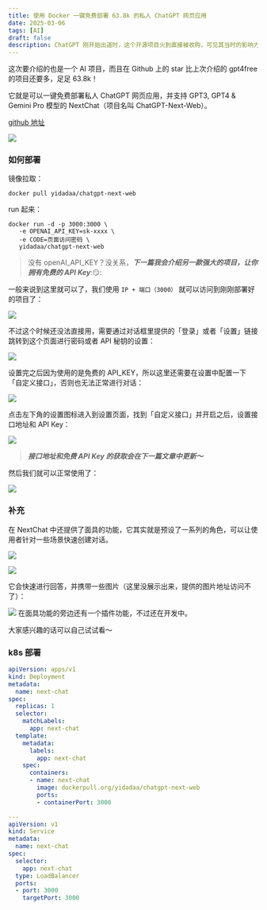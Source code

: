 ```yaml
---
title: 使用 Docker 一键免费部署 63.8k 的私人 ChatGPT 网页应用
date: 2025-03-06
tags: [AI]
draft: false
description: ChatGPT 刚开始出道时，这个开源项目火到直接被收购，可见其当时的影响力。虽然现在 UI 和功能不如其他一些 AI 应用，但也有一定的参考价值
---
```


这次要介绍的也是一个 AI 项目，而且在 Github 上的 star 比上次介绍的 gpt4free 的项目还要多，足足 63.8k！

它就是可以一键免费部署私人 ChatGPT 网页应用，并支持 GPT3, GPT4 & Gemini Pro 模型的 NextChat（项目名叫 ChatGPT-Next-Web）。

[github 地址](https://github.com/ChatGPTNextWeb/ChatGPT-Next-Web)

![](https://note.ihsxu.com/api/imgs/1710083880089.webp)

### 如何部署

镜像拉取：

```shell
docker pull yidadaa/chatgpt-next-web
```

run 起来：

```shell
docker run -d -p 3000:3000 \
   -e OPENAI_API_KEY=sk-xxxx \
   -e CODE=页面访问密码 \
   yidadaa/chatgpt-next-web
```

> 没有 openAI\_API\_KEY？没关系，***下一篇我会介绍另一款强大的项目，让你拥有免费的 API Key***:😏:

一般来说到这里就可以了，我们使用 `IP + 端口（3000）` 就可以访问到刚刚部署好的项目了：

![](https://note.ihsxu.com/api/imgs/1710085130308.webp)

不过这个时候还没法直接用，需要通过对话框里提供的「登录」或者「设置」链接跳转到这个页面进行密码或者 API 秘钥的设置：

![](https://note.ihsxu.com/api/imgs/1710085270264.webp)

设置完之后因为使用的是免费的 API\_KEY，所以这里还需要在设置中配置一下「自定义接口」，否则也无法正常进行对话：

![](https://note.ihsxu.com/api/imgs/1710134282736.webp)

点击左下角的设置图标进入到设置页面，找到「自定义接口」并开启之后，设置接口地址和 API Key：

![](https://note.ihsxu.com/api/imgs/1710134175949.webp)

> ***接口地址和免费 API Key 的获取会在下一篇文章中更新～***

然后我们就可以正常使用了：

![](https://note.ihsxu.com/api/imgs/1710085550380.webp)

### 补充

在 NextChat 中还提供了面具的功能，它其实就是预设了一系列的角色，可以让使用者针对一些场景快速创建对话。

![](https://note.ihsxu.com/api/imgs/1710135322213.webp)

![](https://note.ihsxu.com/api/imgs/1710135455520.webp)

它会快速进行回答，并携带一些图片（这里没展示出来，提供的图片地址访问不了）：

![](https://note.ihsxu.com/api/imgs/1710168332540.webp)
在面具功能的旁边还有一个插件功能，不过还在开发中。

大家感兴趣的话可以自己试试看～

### k8s 部署

```yaml
apiVersion: apps/v1
kind: Deployment
metadata:
  name: next-chat
spec:
  replicas: 1
  selector:
    matchLabels:
      app: next-chat
  template:
    metadata:
      labels:
        app: next-chat
    spec:
      containers:
      - name: next-chat
        image: dockerpull.org/yidadaa/chatgpt-next-web
        ports:
        - containerPort: 3000

---
apiVersion: v1
kind: Service
metadata:
  name: next-chat
spec:
  selector:
    app: next-chat
  type: LoadBalancer
  ports:
  - port: 3000
    targetPort: 3000
```

